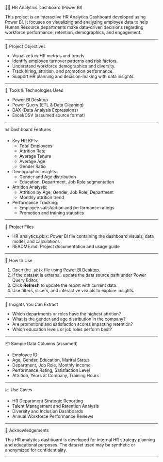  👩‍💼 HR Analytics Dashboard (Power BI)

This project is an interactive HR Analytics Dashboard developed using Power BI. It focuses on visualizing and analyzing employee data to help Human Resource departments make data-driven decisions regarding workforce performance, retention, demographics, and engagement.

---

 🎯 Project Objectives

- Visualize key HR metrics and trends.
- Identify employee turnover patterns and risk factors.
- Understand workforce demographics and diversity.
- Track hiring, attrition, and promotion performance.
- Support HR planning and decision-making with data insights.

---

 🧰 Tools & Technologies Used

- Power BI Desktop
- Power Query (ETL & Data Cleaning)
- DAX (Data Analysis Expressions)
- Excel/CSV (assumed source format)

---

 📊 Dashboard Features

- Key HR KPIs:
  - Total Employees
  - Attrition Rate
  - Average Tenure
  - Average Age
  - Gender Ratio
- Demographic Insights:
  - Gender and Age distribution
  - Education, Department, Job Role segmentation
- Attrition Analysis:
  - Attrition by Age, Gender, Job Role, Department
  - Monthly attrition trend
- Performance Tracking:
  - Employee satisfaction and performance ratings
  - Promotion and training statistics


---

 📁 Project Files

- HR_analytics.pbix: Power BI file containing the dashboard visuals, data model, and calculations
- README.md: Project documentation and usage guide

---

 🚀 How to Use

1. Open the `.pbix` file using [Power BI Desktop](https://powerbi.microsoft.com/desktop/).
2. If the dataset is external, update the data source path under Power Query Editor.
3. Click **Refresh** to update the report with current data.
4. Use filters, slicers, and interactive visuals to explore insights.

---

 🧠 Insights You Can Extract

- Which departments or roles have the highest attrition?
- What is the gender and age distribution in the company?
- Are promotions and satisfaction scores impacting retention?
- Which education levels or job roles perform best?

---

 📦 Sample Data Columns (assumed)

- Employee ID
- Age, Gender, Education, Marital Status
- Department, Job Role, Monthly Income
- Performance Rating, Satisfaction Level
- Attrition, Years at Company, Training Hours

---

 📈 Use Cases

- HR Department Strategic Reporting
- Talent Management and Retention Analysis
- Diversity and Inclusion Dashboards
- Annual Workforce Performance Reviews

---

 🙌 Acknowledgements

This HR analytics dashboard is developed for internal HR strategy planning and educational purposes. The dataset used may be synthetic or anonymized for confidentiality.

---
